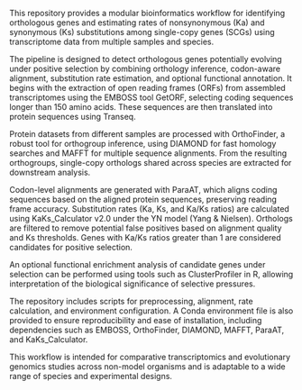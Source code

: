 This repository provides a modular bioinformatics workflow for identifying orthologous genes and estimating rates of nonsynonymous (Ka) and synonymous (Ks) substitutions among single-copy genes (SCGs) using transcriptome data from multiple samples and species.

The pipeline is designed to detect orthologous genes potentially evolving under positive selection by combining orthology inference, codon-aware alignment, substitution rate estimation, and optional functional annotation. It begins with the extraction of open reading frames (ORFs) from assembled transcriptomes using the EMBOSS tool GetORF, selecting coding sequences longer than 150 amino acids. These sequences are then translated into protein sequences using Transeq.

Protein datasets from different samples are processed with OrthoFinder, a robust tool for orthogroup inference, using DIAMOND for fast homology searches and MAFFT for multiple sequence alignments. From the resulting orthogroups, single-copy orthologs shared across species are extracted for downstream analysis.

Codon-level alignments are generated with ParaAT, which aligns coding sequences based on the aligned protein sequences, preserving reading frame accuracy. Substitution rates (Ka, Ks, and Ka/Ks ratios) are calculated using KaKs_Calculator v2.0 under the YN model (Yang & Nielsen). Orthologs are filtered to remove potential false positives based on alignment quality and Ks thresholds. Genes with Ka/Ks ratios greater than 1 are considered candidates for positive selection.

An optional functional enrichment analysis of candidate genes under selection can be performed using tools such as ClusterProfiler in R, allowing interpretation of the biological significance of selective pressures.

The repository includes scripts for preprocessing, alignment, rate calculation, and environment configuration. A Conda environment file is also provided to ensure reproducibility and ease of installation, including dependencies such as EMBOSS, OrthoFinder, DIAMOND, MAFFT, ParaAT, and KaKs_Calculator.

This workflow is intended for comparative transcriptomics and evolutionary genomics studies across non-model organisms and is adaptable to a wide range of species and experimental designs.



